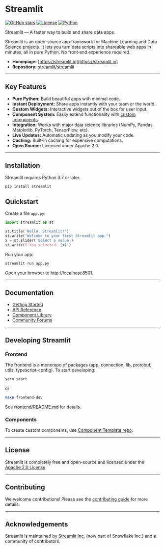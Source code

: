 # Streamlit

[![GitHub stars](https://img.shields.io/github/stars/streamlit/streamlit.svg)](https://github.com/streamlit/streamlit/stargazers)
[![License](https://img.shields.io/github/license/streamlit/streamlit.svg)](https://www.apache.org/licenses/LICENSE-2.0)
[![Python](https://img.shields.io/badge/python-3.7%2B-blue)](https://www.python.org/downloads/)

Streamlit — A faster way to build and share data apps.

Streamlit is an open-source app framework for Machine Learning and Data Science projects. It lets you turn data scripts into shareable web apps in minutes, all in pure Python. No front‑end experience required.

- **Homepage:** [https://streamlit.io](https://streamlit.io)
- **Repository:** [streamlit/streamlit](https://github.com/streamlit/streamlit)

---

## Key Features

- **Pure Python:** Build beautiful apps with minimal code.
- **Instant Deployment:** Share apps instantly with your team or the world.
- **Custom Widgets:** Interactive widgets out of the box for user input.
- **Component System:** Easily extend functionality with [custom components](https://docs.streamlit.io/develop/concepts/custom-components).
- **Integration:** Works with major data science libraries (NumPy, Pandas, Matplotlib, PyTorch, TensorFlow, etc).
- **Live Updates:** Automatic updating as you modify your code.
- **Caching:** Built-in caching for expensive computations.
- **Open Source:** Licensed under Apache 2.0.

---

## Installation

Streamlit requires Python 3.7 or later.

```bash
pip install streamlit
```

## Quickstart

Create a file `app.py`:

```python
import streamlit as st

st.title('Hello, Streamlit!')
st.write("Welcome to your first Streamlit app.")
x = st.slider('Select a value')
st.write(f'You selected: {x}')
```

Run your app:

```bash
streamlit run app.py
```

Open your browser to [http://localhost:8501](http://localhost:8501).

---

## Documentation

- [Getting Started](https://docs.streamlit.io/library/get-started)
- [API Reference](https://docs.streamlit.io/library/api-reference)
- [Component Library](https://docs.streamlit.io/develop/concepts/custom-components)
- [Community Forums](https://discuss.streamlit.io/)

---

## Developing Streamlit

### Frontend

The frontend is a monorepo of packages (app, connection, lib, protobuf, utils, typescript-config). To start developing:

```bash
yarn start
```
or
```bash
make frontend-dev
```

See [frontend/README.md](frontend/README.md) for details.

### Components

To create custom components, use [Component Template repo](https://github.com/streamlit/component-template).

---

## License

Streamlit is completely free and open-source and licensed under the [Apache 2.0 License](https://www.apache.org/licenses/LICENSE-2.0).

---

## Contributing

We welcome contributions! Please see the [contributing guide](CONTRIBUTING.md) for more details.

---

## Acknowledgements

Streamlit is maintained by [Streamlit Inc.](https://streamlit.io) (now part of Snowflake Inc.) and a community of contributors.
